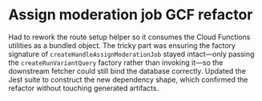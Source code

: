 # Assign moderation job GCF refactor

Had to rework the route setup helper so it consumes the Cloud Functions utilities as a bundled object. The tricky part was ensuring the factory signature of `createHandleAssignModerationJob` stayed intact—only passing the `createRunVariantQuery` factory rather than invoking it—so the downstream fetcher could still bind the database correctly. Updated the Jest suite to construct the new dependency shape, which confirmed the refactor without touching generated artifacts.
